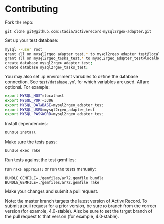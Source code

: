 # Contributing

Fork the repo:

`git clone git@github.com:stadia/activerecord-mysql2rgeo-adapter.git`

Set up your test database:

```sh
mysql --user root
grant all on mysql2rgeo_adapter_test.* to mysql2rgeo_adapter_test@localhost identified by 'mysql2rgeo_adapter_test';
grant all on mysql2rgeo_tasks_test.* to mysql2rgeo_adapter_test@localhost identified by 'mysql2rgeo_adapter_test';
create database mysql2rgeo_adapter_test;
create database mysql2rgeo_tasks_test;
```

You may also set up environment variables to define the database connection.
See `test/database.yml` for which variables are used. All are optional.
For example:

```sh
export MYSQL_HOST=localhost
export MYSQL_PORT=3306
export MYSQL_DATABASE=mysql2rgeo_adapter_test
export MYSQL_USER=mysql2rgeo_adapter_test
export MYSQL_PASSWORD=mysql2rgeo_adapter_test
```

Install dependencies:

```sh
bundle install
```

Make sure the tests pass:

`bundle exec rake`

Run tests against the test gemfiles:

run `rake appraisal` or run the tests manually:

```
BUNDLE_GEMFILE=./gemfiles/ar72.gemfile bundle
BUNDLE_GEMFILE=./gemfiles/ar72.gemfile rake
```

Make your changes and submit a pull request.

Note: the master branch targets the latest version of Active Record. To submit
a pull request for a prior version, be sure to branch from the correct version
(for example, 4.0-stable). Also be sure to set the target branch of the pull
request to that version (for example, 4.0-stable).
